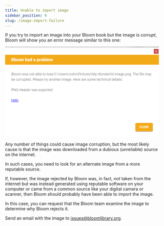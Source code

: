 ```yaml
---
title: Unable to import image
sidebar_position: 9
slug: /image-import-failure
---
```




If you try to import an image into your Bloom book but the image is _corrupt_, Bloom will show you an error message similar to this one:


![](./696747852.png)


Any number of things could cause image corruption, but the most likely cause is that the image was downloaded from a dubious (unreliable) source on the internet. 


In such cases, you need to look for an alternate image from a more reputable source.


If, however, the image rejected by Bloom was, in fact, _not_ taken from the internet but was instead generated using reputable software on your computer or came from a common source like your digital camera or scanner, then Bloom should probably have been able to import the image.


In this case, you can request that the Bloom team examine the image to determine why Bloom rejects it.


Send an email with the image to [issues@bloomlibrary.org](mailto:issues@bloomlibrary.org). 

